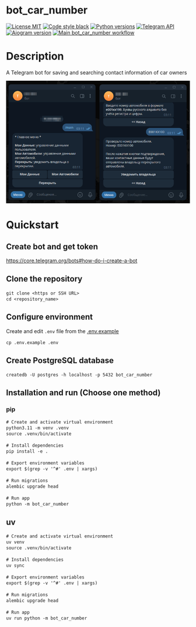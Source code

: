 # bot_car_number

[![License MIT](https://img.shields.io/badge/licence-MIT-green)](https://opensource.org/license/mit/)
[![Code style black](https://img.shields.io/badge/code%20style-black-black)](https://github.com/psf/black)
[![Python versions](https://img.shields.io/badge/python-3.11-blue)](#)
[![Telegram API](https://img.shields.io/badge/Telegram%20Bot%20API-6.9-blue?logo=telegram)](https://core.telegram.org/bots/api)
[![Aiogram version](https://img.shields.io/badge/Aiogram-3.1.1-blue)](https://aiogram.dev/)
[![Main bot_car_number workflow](https://github.com/andprov/bot_car_number/actions/workflows/main.yml/badge.svg)](https://github.com/andprov/bot_car_number/actions/workflows/main.yml)

# Description

A Telegram bot for saving and searching contact information of car owners

![Pic](https://github.com/andprov/bot_car_number/blob/main/img/pic.png?raw=true "Pic")

# Quickstart

## Create bot and get token

<https://core.telegram.org/bots#how-do-i-create-a-bot>

## Clone the repository

```shell
git clone <https or SSH URL>
cd <repository_name>
```

## Configure environment

Create and edit `.env` file from the [.env.example](.env.example)

```shell
cp .env.example .env
```

## Create PostgreSQL database

```shell
createdb -U postgres -h localhost -p 5432 bot_car_number
```

## Installation and run (Choose one method)

### pip

```shell
# Create and activate virtual environment
python3.11 -m venv .venv
source .venv/bin/activate

# Install dependencies
pip install -e .

# Export environment variables
export $(grep -v '^#' .env | xargs)

# Run migrations
alembic upgrade head

# Run app
python -m bot_car_number
```

## uv

```shell
# Create and activate virtual environment
uv venv
source .venv/bin/activate

# Install dependencies
uv sync

# Export environment variables
export $(grep -v '^#' .env | xargs)

# Run migrations
alembic upgrade head

# Run app
uv run python -m bot_car_number
```
